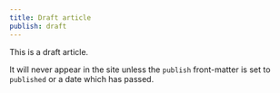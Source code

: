 ```yaml
---
title: Draft article
publish: draft
---
```


This is a draft article.

It will never appear in the site unless the `publish` front-matter is set to `published` or a date which has passed.
